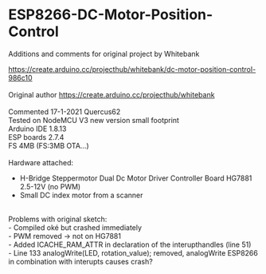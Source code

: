 # ESP8266-DC-Motor-Position-Control

Additions and comments for original project by Whitebank

https://create.arduino.cc/projecthub/whitebank/dc-motor-position-control-986c10<br>
<br>
Original author https://create.arduino.cc/projecthub/whitebank<br>
<br>
Commented 17-1-2021 Quercus62
<br>
Tested on NodeMCU V3 new version small footprint<br>
Arduino IDE 1.8.13<br>
ESP boards 2.7.4<br>
FS 4MB (FS:3MB OTA...)<br> 
<br>
Hardware attached:<br>
- H-Bridge Steppermotor Dual Dc Motor Driver Controller Board HG7881 2.5-12V (no PWM)<br>
- Small DC index motor from a scanner<br>
<br>
Problems with original sketch:<br>
- Compiled oké but crashed immediately<br>
- PWM removed -> not on HG7881<br>
- Added ICACHE_RAM_ATTR in declaration of the interupthandles (line 51)<br>
- Line 133 analogWrite(LED, rotation_value); removed, analogWrite ESP8266 in combination with interupts causes crash?<br>


  
  
 
